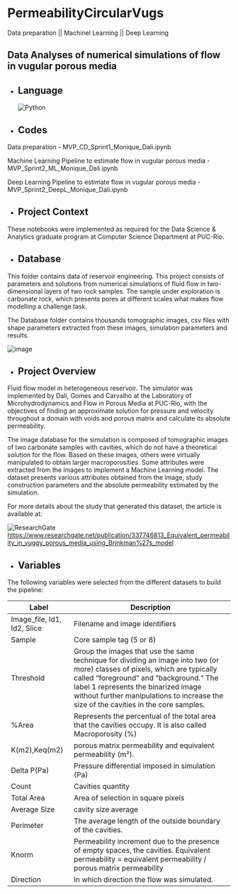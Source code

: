 # PermeabilityCircularVugs
Data preparation || Machinel Learning || Deep Learning

## Data Analyses of numerical simulations of flow in vugular porous media

- ## Language
  ![Python](https://img.shields.io/badge/python-3670A0?style=for-the-badge&logo=python&logoColor=ffdd54)

- ## Codes
Data preparation - MVP_CD_Sprint1_Monique_Dali.ipynb

Machine Learning Pipeline to estimate flow in vugular porous media - MVP_Sprint2_ML_Monique_Dali.ipynb

Deep Learning Pipeline to estimate flow in vugular porous media - MVP_Sprint2_DeepL_Monique_Dali.ipynb

- ## Project Context
These notebooks were implemented as required for the Data Science & Analytics graduate program at Computer Science Department at PUC-Rio.

- ## Database
This folder contains data of reservoir engineering. This project consists of parameters and solutions from numerical simulations of fluid flow in two-dimensional layers of two rock samples. The sample under exploration is carbonate rock, which presents pores at different scales what makes flow modelling a challenge task. 

The Database folder contains thousands tomographic images, csv files with shape parameters extracted from these images, simulation parameters and results.

![image](https://github.com/mfdali/PermeabilityCircularVugs/assets/68743809/d972c167-7f3c-45a1-83bc-a97247ec3ce5)


- ## Project Overview

Fluid flow model in heterogeneous reservoir. The simulator was implemented by Dali, Gomes and Carvalho at the Laboratory of Microhydrodynamics and Flow in Porous Media at PUC-Rio, with the objectives of finding an approximate solution for pressure and velocity throughout a domain with voids and porous matrix and calculate its absolute permeability. 

The image database for the simulation is composed of tomographic images of two carbonate samples with cavities, which do not have a theoretical solution for the flow. Based on these images, others were virtually manipulated to obtain larger macroporosities. Some attributes were extracted from the images to implement a Machine Learning model. The dataset presents various attributes obtained from the image, study construction parameters and the absolute permeability estimated by the simulation. 

For more details about the study that generated this dataset, the article is available at: 

![ResearchGate](https://img.shields.io/badge/ResearchGate-00CCBB?style=for-the-badge&logo=ResearchGate&logoColor=white) https://www.researchgate.net/publication/337746813_Equivalent_permeability_in_vuggy_porous_media_using_Brinkman%27s_model

- ## Variables

The following variables were selected from the different datasets to build the pipeline:

| Label | Description |
| -------- | -------- |
| Image_file, Id1, Id2, Slice | Filename and image identifiers |
| Sample | Core sample tag (5 or 8) |
| Threshold | Group the images that use the same technique for dividing an image into two (or more) classes of pixels, which are typically called “foreground” and “background.” The label 1 represents the binarized image without further manipulations to increase the size of the cavities in the core samples. |
| %Area | Represents the percentual of the total area that the cavities occupy. It is also called Macroporosity (%) |
| K(m2),Keq(m2) | porous matrix permeability and equivalent permeability (m²). |
| Delta P(Pa) | Pressure differential imposed in simulation (Pa) |
| Count | Cavities quantity |
| Total Area | Area of selection in square pixels |
| Average Size | cavity size average |
| Perimeter | The average length of the outside boundary of the cavities. |
| Knorm | Permeability increment due to the presence of empty spaces, the cavities. Equivalent permeability = equivalent permeability / porous matrix permeability |
| Direction | In which direction the flow was simulated. |
